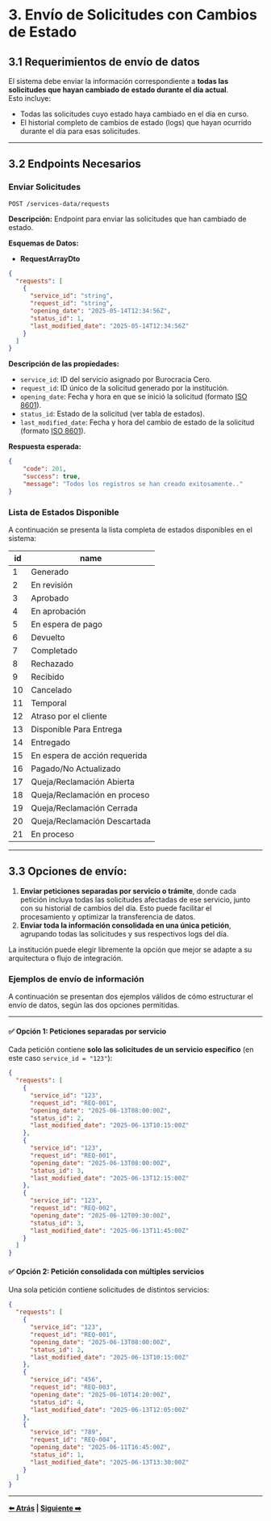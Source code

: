# 3. Envío de Solicitudes con Cambios de Estado

## 3.1 Requerimientos de envío de datos

El sistema debe enviar la información correspondiente a **todas las solicitudes que hayan cambiado de estado durante el día actual**.  
Esto incluye:

- Todas las solicitudes cuyo estado haya cambiado en el día en curso.
- El historial completo de cambios de estado (logs) que hayan ocurrido durante el día para esas solicitudes.

---

## 3.2 Endpoints Necesarios
### Enviar Solicitudes

```http
POST /services-data/requests
```

**Descripción:** Endpoint para enviar las solicitudes que han cambiado de estado.

**Esquemas de Datos:**

- **RequestArrayDto**

```json
{
  "requests": [
    {
      "service_id": "string",
      "request_id": "string",
      "opening_date": "2025-05-14T12:34:56Z",
      "status_id": 1,
      "last_modified_date": "2025-05-14T12:34:56Z"
    }
  ]
}
```

**Descripción de las propiedades:**

- `service_id`: ID del servicio asignado por Burocracia Cero.
- `request_id`: ID único de la solicitud generado por la institución.
- `opening_date`: Fecha y hora en que se inició la solicitud (formato [ISO 8601](https://en.wikipedia.org/wiki/ISO_8601)).
- `status_id`: Estado de la solicitud (ver tabla de estados).
- `last_modified_date`: Fecha y hora del cambio de estado de la solicitud (formato [ISO 8601](https://en.wikipedia.org/wiki/ISO_8601)).

**Respuesta esperada:**

```json
{
    "code": 201,
    "success": true,
    "message": "Todos los registros se han creado exitosamente.."
}
```

### Lista de Estados Disponible

A continuación se presenta la lista completa de estados disponibles en el sistema:

| id  | name                               |
|-----|------------------------------------|
| 1   | Generado                           |
| 2   | En revisión                        |
| 3   | Aprobado                           |
| 4   | En aprobación                      |
| 5   | En espera de pago                  |
| 6   | Devuelto                           |
| 7   | Completado                         |
| 8   | Rechazado                          |
| 9   | Recibido                           |
| 10  | Cancelado                          |
| 11  | Temporal                           |
| 12  | Atraso por el cliente              |
| 13  | Disponible Para Entrega            |
| 14  | Entregado                          |
| 15  | En espera de acción requerida      |
| 16  | Pagado/No Actualizado              |
| 17  | Queja/Reclamación Abierta          |
| 18  | Queja/Reclamación en proceso       |
| 19  | Queja/Reclamación Cerrada          |
| 20  | Queja/Reclamación Descartada       |
| 21  | En proceso                         |

---

## 3.3 Opciones de envío:
1. **Enviar peticiones separadas por servicio o trámite**, donde cada petición incluya todas las solicitudes afectadas de ese servicio, junto con su historial de cambios del día. Esto puede facilitar el procesamiento y optimizar la transferencia de datos.
2. **Enviar toda la información consolidada en una única petición**, agrupando todas las solicitudes y sus respectivos logs del día.

La institución puede elegir libremente la opción que mejor se adapte a su arquitectura o flujo de integración.


### Ejemplos de envío de información

A continuación se presentan dos ejemplos válidos de cómo estructurar el envío de datos, según las dos opciones permitidas.

---

#### ✅ Opción 1: Peticiones separadas por servicio

Cada petición contiene **solo las solicitudes de un servicio específico** (en este caso `service_id = "123"`):

```json
{
  "requests": [
    {
      "service_id": "123",
      "request_id": "REQ-001",
      "opening_date": "2025-06-13T08:00:00Z",
      "status_id": 2,
      "last_modified_date": "2025-06-13T10:15:00Z"
    },
    {
      "service_id": "123",
      "request_id": "REQ-001",
      "opening_date": "2025-06-13T08:00:00Z",
      "status_id": 3,
      "last_modified_date": "2025-06-13T12:15:00Z"
    },
    {
      "service_id": "123",
      "request_id": "REQ-002",
      "opening_date": "2025-06-12T09:30:00Z",
      "status_id": 3,
      "last_modified_date": "2025-06-13T11:45:00Z"
    }
  ]
}
```
#### ✅ Opción 2: Petición consolidada con múltiples servicios

Una sola petición contiene solicitudes de distintos servicios:


```json
{
  "requests": [
    {
      "service_id": "123",
      "request_id": "REQ-001",
      "opening_date": "2025-06-13T08:00:00Z",
      "status_id": 2,
      "last_modified_date": "2025-06-13T10:15:00Z"
    },
    {
      "service_id": "456",
      "request_id": "REQ-003",
      "opening_date": "2025-06-10T14:20:00Z",
      "status_id": 4,
      "last_modified_date": "2025-06-13T12:05:00Z"
    },
    {
      "service_id": "789",
      "request_id": "REQ-004",
      "opening_date": "2025-06-11T16:45:00Z",
      "status_id": 1,
      "last_modified_date": "2025-06-13T13:30:00Z"
    }
  ]
}
```

---

**[⬅️ Atrás](02-comunicar-burocracia-cero.md) | [Siguiente ➡️](04-envio-informacion-intervalos.md)**
